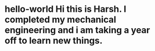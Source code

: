 # hello-world Hi this is Harsh. I completed my mechanical engineering and i am taking a year off to learn new things.
